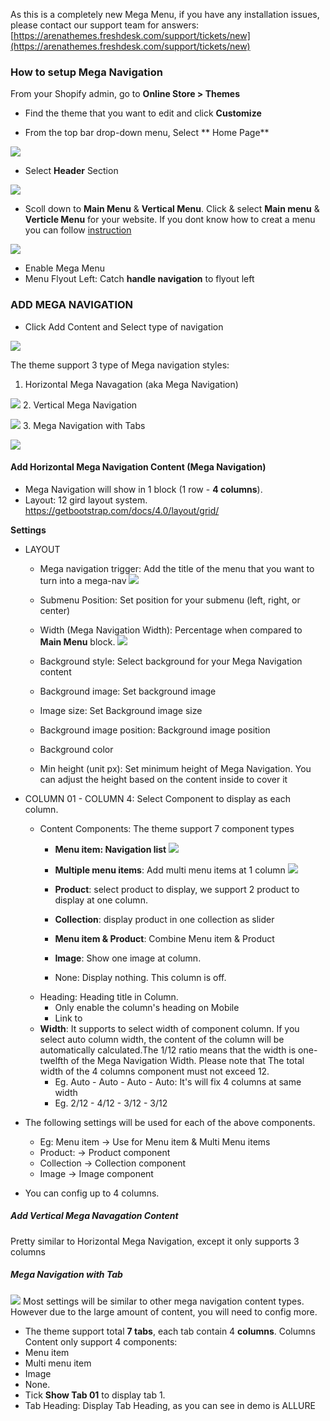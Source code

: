 As this is a completely new Mega Menu, if you have any installation issues, please contact our support team for answers: [https://arenathemes.freshdesk.com/support/tickets/new](https://arenathemes.freshdesk.com/support/tickets/new)

### How to setup Mega Navigation

From your Shopify admin, go to **Online Store &gt; Themes**

* Find the theme that you want to edit and click **Customize**

* From the top bar drop-down menu, Select ** Home Page**

![](/assets/mega1.png)

* Select **Header** Section

![](/assets/mega1.png)
* Scoll down to **Main Menu** & **Vertical Menu**. Click & select **Main menu** & **Verticle Menu** for your website. If you dont know how to creat a menu you can follow [instruction](https://help.shopify.com/en/manual/sell-online/online-store/menus-and-links/editing-menus#add-a-menu-item)

![](/assets/navihoz.png)
* Enable Mega Menu
* Menu Flyout Left: Catch **handle navigation** to flyout left

### ADD MEGA NAVIGATION

* Click Add Content and Select type of navigation

![](/assets/add_content_megamenu.png)

The theme support 3 type of Mega navigation styles:

1. Horizontal Mega Navagation  (aka Mega Navigation)

![](/assets/horizontal_megamenu.png)
2. Vertical Mega Navigation 

![](/assets/vertical_megamenu.png)
3. Mega Navigation with Tabs

![](/assets/mega_tab.png)

#### Add Horizontal Mega Navigation Content (Mega Navigation)

* Mega Navigation will show in 1 block (1 row - **4 columns**). 
* Layout: 12 gird layout system. https://getbootstrap.com/docs/4.0/layout/grid/

**Settings**
* LAYOUT

  * Mega navigation trigger: Add the title of the menu that you want to turn into a mega-nav
![](/assets/navtrigger.png)

  * Submenu Position: Set position for your submenu (left, right, or center)

  * Width (Mega Navigation Width): Percentage when compared to **Main Menu** block.
![](/assets/nav-mainblock.png)
 
  * Background style: Select background for your Mega Navigation content
   * Background image: Set background image
   * Image size: Set Background image size
   * Background image position: Background image position
   * Background color
  * Min height (unit px): Set minimum height of Mega Navigation. You can adjust the height based on the content inside to cover it
  
* COLUMN 01 - COLUMN 4: Select Component to display as each column. 
   * Content Components: The theme support 7 component types
     * **Menu item: Navigation list**
     ![](/assets/menuitem.png)

     * **Multiple menu items**: Add multi menu items at 1 column
     ![](/assets/multiitem.png)
     
     * **Product**: select product to display, we support 2 product to display at one column.
     * **Collection**: display product in one collection as slider
     * **Menu item & Product**: Combine Menu item & Product
     * **Image**: Show one image at column.
     * None: Display nothing. This column is off.
   * Heading: Heading title in Column.
     * Only enable the column's heading on Mobile
     * Link to
   * **Width**: It supports to select width of component column. If you select auto column width, the content of the column will be automatically calculated.The 1/12 ratio means that the width is one-twelfth of the Mega Navigation Width. Please note that The total width of the 4 columns component must not exceed 12.
     * Eg. Auto - Auto - Auto - Auto: It's will fix 4 columns at same width
     * Eg. 2/12 - 4/12 - 3/12 - 3/12
 * The following settings will be used for each of the above components.
     * Eg: Menu item -> Use for Menu item & Multi Menu items
     * Product: -> Product component
     * Collection -> Collection component
     * Image -> Image component
 * You can config up to 4 columns.
 
##### Add Vertical Mega Navagation Content

Pretty similar to Horizontal Mega Navigation, except it only supports 3 columns
 
##### Mega Navigation with Tab

![](/assets/navi3e.png)
Most settings will be similar to other mega navigation content types. However due to the large amount of content, you will need to config more.
* The theme support total **7 tabs**, each tab contain 4 **columns**. Columns Content only support 4 components:
 * Menu item
 * Multi menu item
 * Image
 * None.
* Tick **Show Tab 01** to display tab 1.
* Tab Heading: Display Tab Heading, as you can see in demo is ALLURE



 

